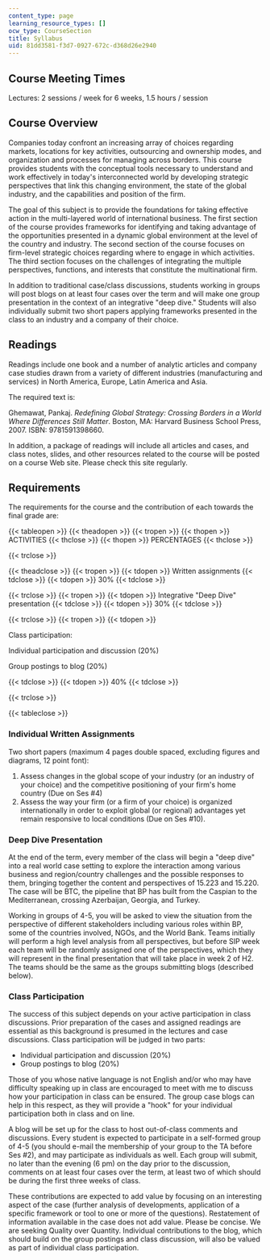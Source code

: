 ```yaml
---
content_type: page
learning_resource_types: []
ocw_type: CourseSection
title: Syllabus
uid: 81dd3581-f3d7-0927-672c-d368d26e2940
---
```


Course Meeting Times
--------------------

Lectures: 2 sessions / week for 6 weeks, 1.5 hours / session

Course Overview
---------------

Companies today confront an increasing array of choices regarding markets, locations for key activities, outsourcing and ownership modes, and organization and processes for managing across borders. This course provides students with the conceptual tools necessary to understand and work effectively in today's interconnected world by developing strategic perspectives that link this changing environment, the state of the global industry, and the capabilities and position of the firm.

The goal of this subject is to provide the foundations for taking effective action in the multi-layered world of international business. The first section of the course provides frameworks for identifying and taking advantage of the opportunities presented in a dynamic global environment at the level of the country and industry. The second section of the course focuses on firm-level strategic choices regarding where to engage in which activities. The third section focuses on the challenges of integrating the multiple perspectives, functions, and interests that constitute the multinational firm.

In addition to traditional case/class discussions, students working in groups will post blogs on at least four cases over the term and will make one group presentation in the context of an integrative "deep dive." Students will also individually submit two short papers applying frameworks presented in the class to an industry and a company of their choice.

Readings
--------

Readings include one book and a number of analytic articles and company case studies drawn from a variety of different industries (manufacturing and services) in North America, Europe, Latin America and Asia.

The required text is:

Ghemawat, Pankaj. _Redefining Global Strategy: Crossing Borders in a World Where Differences Still Matter_. Boston, MA: Harvard Business School Press, 2007. ISBN: 9781591398660.

In addition, a package of readings will include all articles and cases, and class notes, slides, and other resources related to the course will be posted on a course Web site. Please check this site regularly.

Requirements
------------

The requirements for the course and the contribution of each towards the final grade are:

{{< tableopen >}}
{{< theadopen >}}
{{< tropen >}}
{{< thopen >}}
ACTIVITIES
{{< thclose >}}
{{< thopen >}}
PERCENTAGES
{{< thclose >}}

{{< trclose >}}

{{< theadclose >}}
{{< tropen >}}
{{< tdopen >}}
Written assignments
{{< tdclose >}}
{{< tdopen >}}
30%
{{< tdclose >}}

{{< trclose >}}
{{< tropen >}}
{{< tdopen >}}
Integrative "Deep Dive" presentation
{{< tdclose >}}
{{< tdopen >}}
30%
{{< tdclose >}}

{{< trclose >}}
{{< tropen >}}
{{< tdopen >}}


Class participation:

Individual participation and discussion (20%)

Group postings to blog (20%)


{{< tdclose >}}
{{< tdopen >}}
40%
{{< tdclose >}}

{{< trclose >}}

{{< tableclose >}}

  

### Individual Written Assignments

Two short papers (maximum 4 pages double spaced, excluding figures and diagrams, 12 point font):

1.  Assess changes in the global scope of your industry (or an industry of your choice) and the competitive positioning of your firm's home country (Due on Ses #4)
2.  Assess the way your firm (or a firm of your choice) is organized internationally in order to exploit global (or regional) advantages yet remain responsive to local conditions (Due on Ses #10).

### Deep Dive Presentation

At the end of the term, every member of the class will begin a "deep dive" into a real world case setting to explore the interaction among various business and region/country challenges and the possible responses to them, bringing together the content and perspectives of 15.223 and 15.220. The case will be BTC, the pipeline that BP has built from the Caspian to the Mediterranean, crossing Azerbaijan, Georgia, and Turkey.

Working in groups of 4-5, you will be asked to view the situation from the perspective of different stakeholders including various roles within BP, some of the countries involved, NGOs, and the World Bank. Teams initially will perform a high level analysis from all perspectives, but before SIP week each team will be randomly assigned one of the perspectives, which they will represent in the final presentation that will take place in week 2 of H2. The teams should be the same as the groups submitting blogs (described below).

### Class Participation

The success of this subject depends on your active participation in class discussions. Prior preparation of the cases and assigned readings are essential as this background is presumed in the lectures and case discussions. Class participation will be judged in two parts:

*   Individual participation and discussion (20%)
*   Group postings to blog (20%)

Those of you whose native language is not English and/or who may have difficulty speaking up in class are encouraged to meet with me to discuss how your participation in class can be ensured. The group case blogs can help in this respect, as they will provide a "hook" for your individual participation both in class and on line.

A blog will be set up for the class to host out-of-class comments and discussions. Every student is expected to participate in a self-formed group of 4-5 (you should e-mail the membership of your group to the TA before Ses #2), and may participate as individuals as well. Each group will submit, no later than the evening (6 pm) on the day prior to the discussion, comments on at least four cases over the term, at least two of which should be during the first three weeks of class.

These contributions are expected to add value by focusing on an interesting aspect of the case (further analysis of developments, application of a specific framework or tool to one or more of the questions). Restatement of information available in the case does not add value. Please be concise. We are seeking Quality over Quantity. Individual contributions to the blog, which should build on the group postings and class discussion, will also be valued as part of individual class participation.